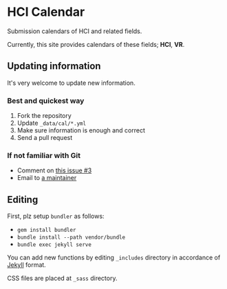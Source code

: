 # HCI Calendar

Submission calendars of HCI and related fields.

Currently, this site provides calendars of these fields; **HCI**, **VR**.

## Updating information

It's very welcome to update new information.

### Best and quickest way

1. Fork the repository
1. Update `_data/cal/*.yml`
1. Make sure information is enough and correct
1. Send a pull request

### If not familiar with Git

- Comment on [this issue #3](https://github.com/hci-calendar/hci-calendar.github.io/issues/3)
- Email to [a maintainer](http://masaogata.com/)

## Editing

First, plz setup `bundler` as follows:
- `gem install bundler`
- `bundle install --path vendor/bundle`
- `bundle exec jekyll serve`

You can add new functions by editing `_includes` directory in accordance of [Jekyll](https://jekyllrb.com/) format.

CSS files are placed at `_sass` directory.
